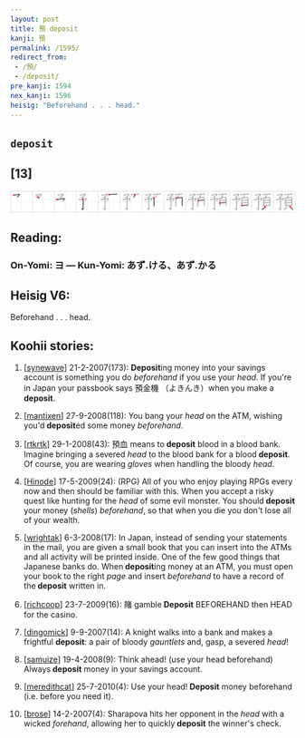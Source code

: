```yaml
---
layout: post
title: 預 deposit
kanji: 預
permalink: /1595/
redirect_from:
 - /預/
 - /deposit/
pre_kanji: 1594
nex_kanji: 1596
heisig: "Beforehand . . . head."
---
```


## `deposit`

## [13]

<div class="stroke"><img src="../images/E9A090.png" /></div>

## Reading:

### On-Yomi: ヨ &mdash; Kun-Yomi: あず.ける、あず.かる

## Heisig V6:

Beforehand . . . head.

## Koohii stories:

1) [<a href="http://kanji.koohii.com/profile/synewave">synewave</a>] 21-2-2007(173): <strong>Deposit</strong>ing money into your savings account is something you do <em>beforehand</em> if you use your <em>head</em>. If you&#039;re in Japan your passbook says 預金機 （よきんき）when you make a<strong> deposit</strong>.

2) [<a href="http://kanji.koohii.com/profile/mantixen">mantixen</a>] 27-9-2008(118): You bang your <em>head</em> on the ATM, wishing you&#039;d<strong> deposit</strong>ed some money <em>beforehand</em>.

3) [<a href="http://kanji.koohii.com/profile/rtkrtk">rtkrtk</a>] 29-1-2008(43): 預血 means to<strong> deposit</strong> blood in a blood bank. Imagine bringing a severed <em>head</em> to the blood bank for a blood<strong> deposit</strong>. Of course, you are wearing <em>gloves</em> when handling the bloody <em>head</em>.

4) [<a href="http://kanji.koohii.com/profile/Hinode">Hinode</a>] 17-5-2009(24): (RPG) All of you who enjoy playing RPGs every now and then should be familiar with this. When you accept a risky quest like hunting for the <em>head</em> of some evil monster. You should<strong> deposit</strong> your money (<em>shells</em>) <em>beforehand</em>, so that when you die you don&#039;t lose all of your wealth.

5) [<a href="http://kanji.koohii.com/profile/wrightak">wrightak</a>] 6-3-2008(17): In Japan, instead of sending your statements in the mail, you are given a small book that you can insert into the ATMs and all activity will be printed inside. One of the few good things that Japanese banks do. When<strong> deposit</strong>ing money at an ATM, you must open your book to the right <em>page</em> and insert <em>beforehand</em> to have a record of the<strong> deposit</strong> written in.

6) [<a href="http://kanji.koohii.com/profile/richcoop">richcoop</a>] 23-7-2009(16): 賭 gamble<strong> Deposit</strong> BEFOREHAND then HEAD for the casino.

7) [<a href="http://kanji.koohii.com/profile/dingomick">dingomick</a>] 9-9-2007(14): A knight walks into a bank and makes a frightful <strong>deposit</strong>: a pair of bloody <em>gauntlets</em> and, gasp, a severed <em>head</em>!

8) [<a href="http://kanji.koohii.com/profile/samuize">samuize</a>] 19-4-2008(9): Think ahead! (use your head beforehand) Always<strong> deposit</strong> money in your savings account.

9) [<a href="http://kanji.koohii.com/profile/meredithcat">meredithcat</a>] 25-7-2010(4): Use your head!<strong> Deposit</strong> money beforehand (i.e. before you need it).

10) [<a href="http://kanji.koohii.com/profile/brose">brose</a>] 14-2-2007(4): Sharapova hits her opponent in the <em>head</em> with a wicked <em>forehand</em>, allowing her to quickly<strong> deposit</strong> the winner&#039;s check.
